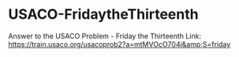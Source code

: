 # USACO-FridaytheThirteenth
Answer to the USACO Problem - Friday the Thirteenth Link: https://train.usaco.org/usacoprob2?a=mtMVOcO704i&amp;S=friday
